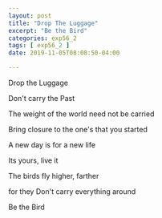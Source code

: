 ```yaml
---
layout: post
title: "Drop The Luggage"
excerpt: "Be the Bird"
categories: exp56_2
tags: [ exp56_2 ]
date: 2019-11-05T08:08:50-04:00

---
```


Drop the Luggage

Don't carry the Past

The weight of the world need not be carried

Bring closure to  the one's that you started

A new day is for a new life

Its yours, live it

The birds fly higher, farther

for they Don't carry everything around

Be the Bird
